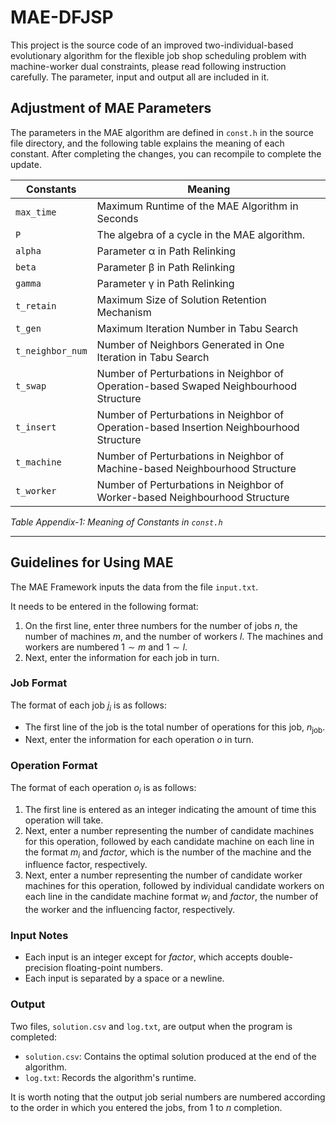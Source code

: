# MAE-DFJSP

This project is the source code of an improved two-individual-based evolutionary algorithm for the flexible job shop scheduling problem with machine-worker dual constraints, please read following instruction carefully. The parameter, input and output all are included in it.

## Adjustment of MAE Parameters

The parameters in the MAE algorithm are defined in `const.h` in the source file directory, and the following table explains the meaning of each constant. After completing the changes, you can recompile to complete the update.

| Constants         | Meaning                                                                 |
|-------------------|-------------------------------------------------------------------------|
| `max_time`        | Maximum Runtime of the MAE Algorithm in Seconds                        |
| `P`               | The algebra of a cycle in the MAE algorithm.                          |
| `alpha`           | Parameter α in Path Relinking                                          |
| `beta`            | Parameter β in Path Relinking                                          |
| `gamma`           | Parameter γ in Path Relinking                                          |
| `t_retain`        | Maximum Size of Solution Retention Mechanism                           |
| `t_gen`           | Maximum Iteration Number in Tabu Search                                |
| `t_neighbor_num`  | Number of Neighbors Generated in One Iteration in Tabu Search          |
| `t_swap`          | Number of Perturbations in Neighbor of Operation-based Swaped Neighbourhood Structure                           |
| `t_insert`        | Number of Perturbations in Neighbor of Operation-based Insertion Neighbourhood Structure                           |
| `t_machine`       | Number of Perturbations in Neighbor of Machine-based Neighbourhood Structure                           |
| `t_worker`        | Number of Perturbations in Neighbor of Worker-based Neighbourhood Structure                          |

*Table Appendix-1: Meaning of Constants in `const.h`*

---

## Guidelines for Using MAE

The MAE Framework inputs the data from the file `input.txt`.  

It needs to be entered in the following format:  

1. On the first line, enter three numbers for the number of jobs $n$, the number of machines $m$, and the number of workers $l$. The machines and workers are numbered $1 \sim m$ and $1 \sim l$.  
2. Next, enter the information for each job in turn.  

### Job Format

The format of each job $j_i$ is as follows:  

- The first line of the job is the total number of operations for this job, $n_\text{job}$.  
- Next, enter the information for each operation $o$ in turn.  

### Operation Format

The format of each operation $o_i$ is as follows:  

1. The first line is entered as an integer indicating the amount of time this operation will take.  
2. Next, enter a number representing the number of candidate machines for this operation, followed by each candidate machine on each line in the format $m_i$ and $factor$, which is the number of the machine and the influence factor, respectively.  
3. Next, enter a number representing the number of candidate worker machines for this operation, followed by individual candidate workers on each line in the candidate machine format $w_i$ and $factor$, the number of the worker and the influencing factor, respectively.  

### Input Notes

- Each input is an integer except for $factor$, which accepts double-precision floating-point numbers.  
- Each input is separated by a space or a newline.  

### Output

Two files, `solution.csv` and `log.txt`, are output when the program is completed:  

- `solution.csv`: Contains the optimal solution produced at the end of the algorithm.  
- `log.txt`: Records the algorithm's runtime.  

It is worth noting that the output job serial numbers are numbered according to the order in which you entered the jobs, from $1$ to $n$ completion.

